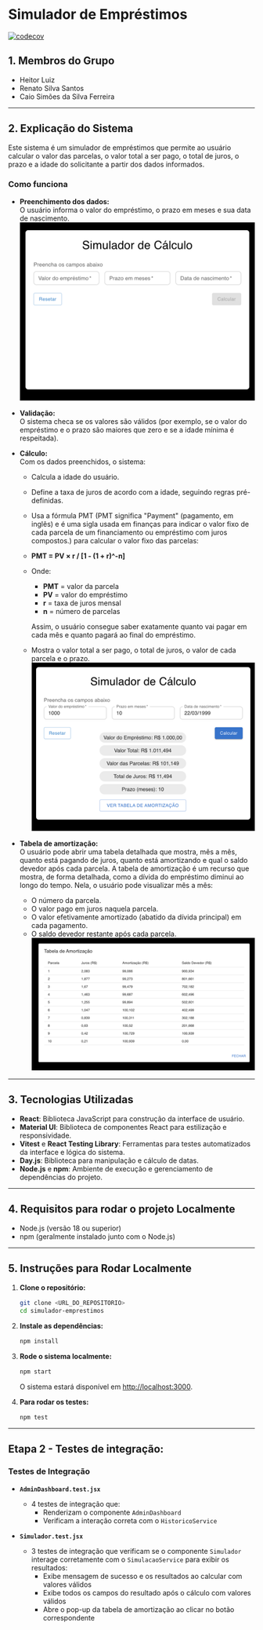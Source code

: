 # Simulador de Empréstimos

[![codecov](https://codecov.io/gh/heitorluizp/simulador-emprestimo-teste-software/branch/main/graph/badge.svg)](https://codecov.io/gh/heitorluizp/simulador-emprestimo-teste-software)

## 1. Membros do Grupo

- Heitor Luiz
- Renato Silva Santos
- Caio Simões da Silva Ferreira

---

## 2. Explicação do Sistema

Este sistema é um simulador de empréstimos que permite ao usuário calcular o valor das parcelas, o valor total a ser pago, o total de juros, o prazo e a idade do solicitante a partir dos dados informados.

### Como funciona

- **Preenchimento dos dados:**  
   O usuário informa o valor do empréstimo, o prazo em meses e sua data de nascimento.
  ![alt text](image-1.png)

- **Validação:**  
  O sistema checa se os valores são válidos (por exemplo, se o valor do empréstimo e o prazo são maiores que zero e se a idade mínima é respeitada).

- **Cálculo:**  
  Com os dados preenchidos, o sistema:

  - Calcula a idade do usuário.
  - Define a taxa de juros de acordo com a idade, seguindo regras pré-definidas.
  - Usa a fórmula PMT (PMT significa "Payment" (pagamento, em inglês) e é uma sigla usada em finanças para indicar o valor fixo de cada parcela de um financiamento ou empréstimo com juros compostos.) para calcular o valor fixo das parcelas:
  - **PMT = PV × r / [1 - (1 + r)^-n]**
  - Onde:

    - **PMT** = valor da parcela
    - **PV** = valor do empréstimo
    - **r** = taxa de juros mensal
    - **n** = número de parcelas

    Assim, o usuário consegue saber exatamente quanto vai pagar em cada mês e quanto pagará ao final do empréstimo.

  - Mostra o valor total a ser pago, o total de juros, o valor de cada parcela e o prazo.
    ![alt text](image-2.png)

- **Tabela de amortização:**  
  O usuário pode abrir uma tabela detalhada que mostra, mês a mês, quanto está pagando de juros, quanto está amortizando e qual o saldo devedor após cada parcela.
  A tabela de amortização é um recurso que mostra, de forma detalhada, como a dívida do empréstimo diminui ao longo do tempo. Nela, o usuário pode visualizar mês a mês:
  - O número da parcela.
  - O valor pago em juros naquela parcela.
  - O valor efetivamente amortizado (abatido da dívida principal) em cada pagamento.
  - O saldo devedor restante após cada parcela.
    ![alt text](image-3.png)

---

## 3. Tecnologias Utilizadas

- **React**: Biblioteca JavaScript para construção da interface de usuário.
- **Material UI**: Biblioteca de componentes React para estilização e responsividade.
- **Vitest** e **React Testing Library**: Ferramentas para testes automatizados da interface e lógica do sistema.
- **Day.js**: Biblioteca para manipulação e cálculo de datas.
- **Node.js** e **npm**: Ambiente de execução e gerenciamento de dependências do projeto.

---

## 4. Requisitos para rodar o projeto Localmente

- Node.js (versão 18 ou superior)
- npm (geralmente instalado junto com o Node.js)

---

## 5. Instruções para Rodar Localmente

1. **Clone o repositório:**

   ```sh
   git clone <URL_DO_REPOSITORIO>
   cd simulador-emprestimos
   ```

2. **Instale as dependências:**

   ```sh
   npm install
   ```

3. **Rode o sistema localmente:**

   ```sh
   npm start
   ```

   O sistema estará disponível em [http://localhost:3000](http://localhost:3000).

4. **Para rodar os testes:**
   ```sh
   npm test
   ```

---

## Etapa 2 - Testes de integração:

### Testes de Integração

- **`AdminDashboard.test.jsx`**

  - 4 testes de integração que:
    - Renderizam o componente `AdminDashboard`
    - Verificam a interação correta com o `HistoricoService`

- **`Simulador.test.jsx`**
  - 3 testes de integração que verificam se o componente `Simulador` interage corretamente com o `SimulacaoService` para exibir os resultados:
    - Exibe mensagem de sucesso e os resultados ao calcular com valores válidos
    - Exibe todos os campos do resultado após o cálculo com valores válidos
    - Abre o pop-up da tabela de amortização ao clicar no botão correspondente

